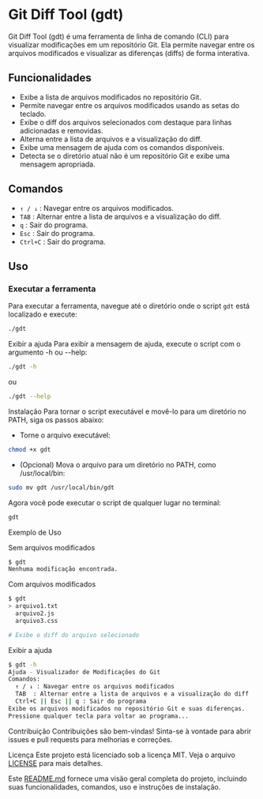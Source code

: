 # Git Diff Tool (gdt)

Git Diff Tool (gdt) é uma ferramenta de linha de comando (CLI) para visualizar modificações em um repositório Git. Ela permite navegar entre os arquivos modificados e visualizar as diferenças (diffs) de forma interativa.

## Funcionalidades

- Exibe a lista de arquivos modificados no repositório Git.
- Permite navegar entre os arquivos modificados usando as setas do teclado.
- Exibe o diff dos arquivos selecionados com destaque para linhas adicionadas e removidas.
- Alterna entre a lista de arquivos e a visualização do diff.
- Exibe uma mensagem de ajuda com os comandos disponíveis.
- Detecta se o diretório atual não é um repositório Git e exibe uma mensagem apropriada.

## Comandos

- `↑ / ↓` : Navegar entre os arquivos modificados.
- `TAB` : Alternar entre a lista de arquivos e a visualização do diff.
- `q` : Sair do programa.
- `Esc` : Sair do programa.
- `Ctrl+C` : Sair do programa.

## Uso

### Executar a ferramenta

Para executar a ferramenta, navegue até o diretório onde o script `gdt` está localizado e execute:

```sh
./gdt
```

Exibir a ajuda
Para exibir a mensagem de ajuda, execute o script com o argumento -h ou --help:

```sh
./gdt -h
```

ou

```sh
./gdt --help
```

Instalação
Para tornar o script executável e movê-lo para um diretório no PATH, siga os passos abaixo:

- Torne o arquivo executável:

```sh
chmod +x gdt
```

- (Opcional) Mova o arquivo para um diretório no PATH, como /usr/local/bin:

```sh
sudo mv gdt /usr/local/bin/gdt
```

Agora você pode executar o script de qualquer lugar no terminal:

```sh
gdt
```

Exemplo de Uso

Sem arquivos modificados

```sh
$ gdt
Nenhuma modificação encontrada.
```

Com arquivos modificados

```sh
$ gdt
> arquivo1.txt
  arquivo2.js
  arquivo3.css

# Exibe o diff do arquivo selecionado
```

Exibir a ajuda

```sh
$ gdt -h
Ajuda - Visualizador de Modificações do Git
Comandos:
  ↑ / ↓ : Navegar entre os arquivos modificados
  TAB  : Alternar entre a lista de arquivos e a visualização do diff
  Ctrl+C || Esc || q : Sair do programa
Exibe os arquivos modificados no repositório Git e suas diferenças.
Pressione qualquer tecla para voltar ao programa...
```

Contribuição
Contribuições são bem-vindas! Sinta-se à vontade para abrir issues e pull requests para melhorias e correções.

Licença
Este projeto está licenciado sob a licença MIT. Veja o arquivo [LICENSE](https://github.com/Keimich/gdt/blob/main/LICENSE) para mais detalhes.

Este [README.md](https://github.com/Keimich/gdt/blob/main/README.md) fornece uma visão geral completa do projeto, incluindo suas funcionalidades, comandos, uso e instruções de instalação.
